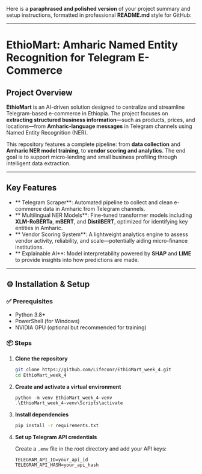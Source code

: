 Here is a **paraphrased and polished version** of your project summary and setup instructions, formatted in professional **README.md** style for GitHub:

---

#  EthioMart: Amharic Named Entity Recognition for Telegram E-Commerce

## Project Overview

**EthioMart** is an AI-driven solution designed to centralize and streamline Telegram-based e-commerce in Ethiopia. The project focuses on **extracting structured business information**—such as products, prices, and locations—from **Amharic-language messages** in Telegram channels using Named Entity Recognition (NER).

This repository features a complete pipeline: from **data collection** and **Amharic NER model training**, to **vendor scoring and analytics**. The end goal is to support micro-lending and small business profiling through intelligent data extraction.

---

## Key Features

* ** Telegram Scraper**: Automated pipeline to collect and clean e-commerce data in Amharic from Telegram channels.
* ** Multilingual NER Models**: Fine-tuned transformer models including **XLM-RoBERTa**, **mBERT**, and **DistilBERT**, optimized for identifying key entities in Amharic.
* ** Vendor Scoring System**: A lightweight analytics engine to assess vendor activity, reliability, and scale—potentially aiding micro-finance institutions.
* ** Explainable AI**: Model interpretability powered by **SHAP** and **LIME** to provide insights into how predictions are made.


---

## ⚙️ Installation & Setup

### ✅ Prerequisites

* Python 3.8+
* PowerShell (for Windows)
* NVIDIA GPU (optional but recommended for training)

### 📦 Steps

1. **Clone the repository**

   ```bash
   git clone https://github.com/Lifeconr/EthioMart_week_4.git
   cd EthioMart_week_4
   ```

2. **Create and activate a virtual environment**

   ```powershell
   python -m venv EthioMart_week_4-venv
   .\EthioMart_week_4-venv\Scripts\activate
   ```

3. **Install dependencies**

   ```bash
   pip install -r requirements.txt
   ```

4. **Set up Telegram API credentials**

   Create a `.env` file in the root directory and add your API keys:

   ```env
   TELEGRAM_API_ID=your_api_id
   TELEGRAM_API_HASH=your_api_hash
   ```
